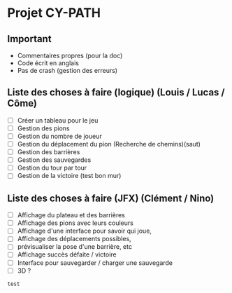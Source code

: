 # Projet CY-PATH

## Important

- Commentaires propres (pour la doc)
- Code écrit en anglais
- Pas de crash (gestion des erreurs)

## Liste des choses à faire (logique) (Louis / Lucas / Côme)

- [ ] Créer un tableau pour le jeu
- [ ] Gestion des pions
- [ ] Gestion du nombre de joueur
- [ ] Gestion du déplacement du pion (Recherche de chemins)(saut)
- [ ] Gestion des barrières
- [ ] Gestion des sauvegardes
- [ ] Gestion du tour par tour
- [ ] Gestion de la victoire (test bon mur)

## Liste des choses à faire (JFX) (Clément / Nino)
- [ ] Affichage du plateau et des barrières
- [ ] Affichage des pions avec leurs couleurs
- [ ] Affichage d'une interface pour savoir qui joue,
- [ ] Affichage des déplacements possibles, 
- [ ] prévisualiser la pose d'une barrière, etc
- [ ] Affichage succès défaite / victoire
- [ ] Interface pour sauvegarder / charger une sauvegarde
- [ ] 3D ?

```
test
```